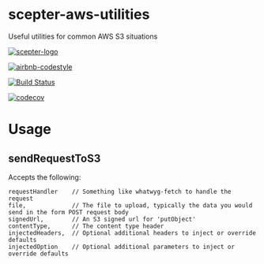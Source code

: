 # scepter-aws-utilities

Useful utilities for common AWS S3 situations

[![scepter-logo](http://res.cloudinary.com/source-4-society/image/upload/v1519221119/scepter_hzpcqt.png)](https://github.com/source4societyorg/SCEPTER-core)

[![airbnb-codestyle](https://camo.githubusercontent.com/1c5c800fbdabc79cfaca8c90dd47022a5b5c7486/68747470733a2f2f696d672e736869656c64732e696f2f62616467652f636f64652532307374796c652d616972626e622d627269676874677265656e2e7376673f7374796c653d666c61742d737175617265)](https://github.com/airbnb/javascript)

[![Build Status](https://travis-ci.org/source4societyorg/scepter-aws-s3-utilities.svg?branch=master)](https://travis-ci.org/source4societyorg/scepter-aws-s3-utilities)

[![codecov](https://codecov.io/gh/source4societyorg/scepter-aws-s3-utilities/branch/master/graph/badge.svg)](https://codecov.io/gh/source4societyorg/scepter-aws-s3-utilities)

# Usage

## sendRequestToS3

Accepts the following:

    requestHandler    // Something like whatwyg-fetch to handle the request
    file,             // The file to upload, typically the data you would send in the form POST request body
    signedUrl,        // An S3 signed url for 'putObject' 
    contentType,      // The content type header
    injectedHeaders,  // Optional additional headers to inject or override defaults
    injectedOption    // Optional additional parameters to inject or override defaults